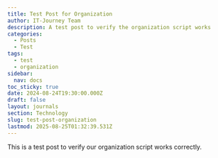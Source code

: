 ```yaml
---
title: Test Post for Organization
author: IT-Journey Team
description: A test post to verify the organization script works
categories:
  - Posts
  - Test
tags:
  - test
  - organization
sidebar:
  nav: docs
toc_sticky: true
date: 2024-08-24T19:30:00.000Z
draft: false
layout: journals
section: Technology
slug: test-post-organization
lastmod: 2025-08-25T01:32:39.531Z
---
```


This is a test post to verify our organization script works correctly.

